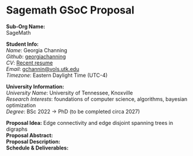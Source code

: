 # Sagemath GSoC Proposal

**Sub-Org Name:** <br>
SageMath <br>

**Student Info:** <br>
*Name*: Georgia Channing <br>
*Github*:  [georgiachanning](https://github.com/georgiachanning) <br>
*CV*: [Recent resume](https://github.com/georgiachanning/Resume/blob/master/gwcresume%20(1).pdf) <br>
*Email*: gchannin@vols.utk.edu <br>
*Timezone*: Eastern Daylight Time (UTC-4) <br>

**University Information:** <br>
*University Name*: University of Tennessee, Knoxville <br>
*Research Interests*: foundations of computer science, algorithms, bayesian optimization <br>
*Degree*: BSc 2022 -> PhD (to be completed circa 2027) <br>

**Proposal Idea:** Edge connectivity and edge disjoint spanning trees in digraphs <br>
**Proposal Abstract:** <br>
**Proposal Description:** <br>
**Schedule & Deliverables:** <br>


